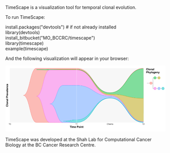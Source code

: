 
TimeScape is a visualization tool for temporal clonal evolution.

To run TimeScape:

install.packages("devtools") # if not already installed  
library(devtools)  
install_bitbucket("MO_BCCRC/timescape")  
library(timescape)  
example(timescape)  

And the following visualization will appear in your browser:

![](timescape_htmlwidget-2699.png)

TimeScape was developed at the Shah Lab for Computational Cancer Biology at the BC Cancer Research Centre.
